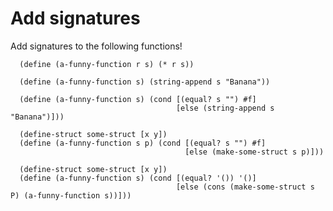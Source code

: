 # Add signatures

Add signatures to the following functions!

```
  (define (a-funny-function r s) (* r s))
```

```
  (define (a-funny-function s) (string-append s "Banana"))
```

```
  (define (a-funny-function s) (cond [(equal? s "") #f]
                                     [else (string-append s "Banana")]))
```

```
  (define-struct some-struct [x y])
  (define (a-funny-function s p) (cond [(equal? s "") #f]
                                       [else (make-some-struct s p)]))
```

```
  (define-struct some-struct [x y])
  (define (a-funny-function s) (cond [(equal? '()) '()]
                                     [else (cons (make-some-struct s P) (a-funny-function s))]))
```
